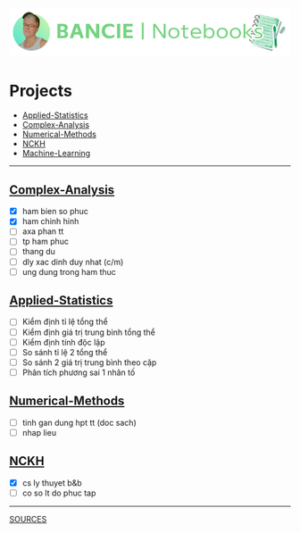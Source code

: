 <a href="https://web.facebook.com/ngchibangg?__cft__[0]=AZUZx_Pe8u4-tiSh77gJQ1HR1YJ7SNb7CqCvr0Hkf8oO69J2fwebFyWGl9r68Kg3WmgWsUa-RCwdT2HzRTdCC8WW45Gtx_wO4AjBJKgfcLuIG94XDOYjlqq7SbS4q4D-KTjM8_CR_GQ5ZkeG7cliEFmlX6VyeDFxH5Jo8ubWPIg60g&__tn__=-]C%2CP-R" target="_blank">
  <picture>
    <source media="(prefers-color-scheme: dark)" srcset="https://github.com/Bancie/notebook.maths/blob/900df04cbf2cc92e53be20c0243b25c1a3060722/Ba%CC%89n%20sao%20cu%CC%89a%20BANCIE.png" style="max-width: 100%; width: 400px; margin-bottom: 20px">
    <p align="center"> 
    <img alt="Bancie logo" src="https://github.com/Bancie/notebook.maths/blob/900df04cbf2cc92e53be20c0243b25c1a3060722/Ba%CC%89n%20sao%20cu%CC%89a%20BANCIE.png" width="600px">
    </p>
  </picture>
</a>
<h3></h3>

# Projects
- [Applied-Statistics](https://github.com/Bancie/notebook.maths/blob/main/Applied-Statistics/as.ipynb)
- [Complex-Analysis](https://github.com/Bancie/notebook.maths/blob/main/Complex-Analysis/ca.ipynb)
- [Numerical-Methods](https://github.com/Bancie/notebook.maths/blob/main/Numerical-Methods/nm.ipynb)
- [NCKH](https://github.com/Bancie/notebook.maths/blob/main/NCKH/nckh.ipynb)
- [Machine-Learning](https://github.com/Bancie/notebook.maths/blob/main/Machine-Learning/ml.ipynb)
---
## [Complex-Analysis](https://github.com/Bancie/notebook.maths/blob/main/Complex-Analysis/ca.ipynb)
- [x] ham bien so phuc
- [x] ham chinh hinh
- [ ] axa phan tt
- [ ] tp ham phuc
- [ ] thang du
- [ ] dly xac dinh duy nhat (c/m)
- [ ] ung dung trong ham thuc
## [Applied-Statistics](https://github.com/Bancie/notebook.maths/blob/main/Applied-Statistics/as.ipynb)
- [ ] Kiểm định tỉ lệ tổng thể
- [ ] Kiểm định giá trị trung bình tổng thể
- [ ] Kiểm định tính độc lập
- [ ] So sánh tỉ lệ 2 tổng thể
- [ ] So sánh 2 giá trị trung bình theo cặp
- [ ] Phân tích phương sai 1 nhân tố
## [Numerical-Methods](https://github.com/Bancie/notebook.maths/blob/main/Numerical-Methods/nm.ipynb)
- [ ] tinh gan dung hpt tt (doc sach)
- [ ] nhap lieu
## [NCKH](https://github.com/Bancie/notebook.maths/blob/main/NCKH/nckh.ipynb)
- [x] cs ly thuyet b&b
- [ ] co so lt do phuc tap
---
[SOURCES](https://drive.google.com/drive/u/1/folders/1HARdf9ZS6k-OPniwOIoeQKNms1sTe28c)
